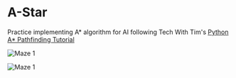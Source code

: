 # A-Star
Practice implementing A* algorithm for AI following Tech With Tim's [Python A* Pathfinding Tutorial](https://www.youtube.com/watch?v=JtiK0DOeI4A)

![Maze 1](https://media.giphy.com/media/piPPnygSkVCCoeEUpk/giphy.gif)

![Maze 1](https://media0.giphy.com/media/YBMOpAVpgbpbRLdh4r/giphy.gif)

